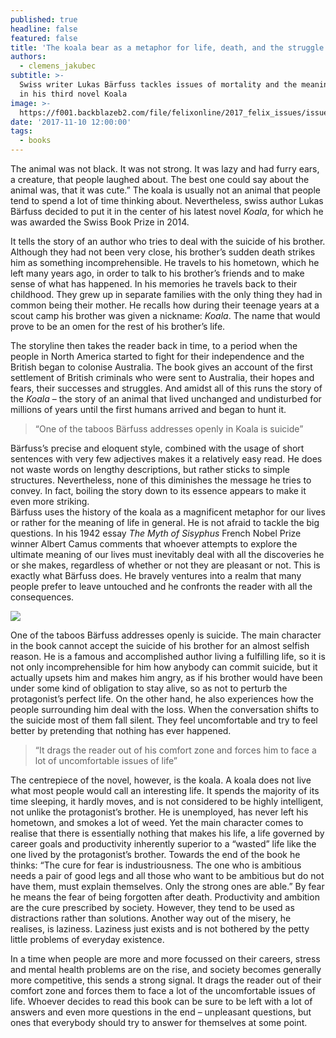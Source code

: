 ```yaml
---
published: true
headline: false
featured: false
title: 'The koala bear as a metaphor for life, death, and the struggle to survive '
authors:
  - clemens_jakubec
subtitle: >-
  Swiss writer Lukas Bärfuss tackles issues of mortality and the meaning of life
  in his third novel Koala       
image: >-
  https://f001.backblazeb2.com/file/felixonline/2017_felix_issues/issue_1675/1675_books_Lukas_Ba%CC%88rfuss.jpg
date: '2017-11-10 12:00:00'
tags:
  - books
---
```

The animal was not black. It was not strong. It was lazy and had furry ears, a creature, that people laughed about. The best one could say about the animal was, that it was cute.”  The koala is usually not an animal that people tend to spend a lot of time thinking about. Nevertheless, swiss author Lukas Bärfuss decided to put it in the center of his latest novel _Koala_, for which he was awarded the Swiss Book Prize in 2014.

It tells the story of an author who tries to deal with the suicide of his brother. Although they had not been very close, his brother’s sudden death strikes him as something incomprehensible. He travels to his hometown, which he left many years ago, in order to talk to his brother’s friends and to make sense of what has happened. In his memories he travels back to their childhood. They grew up in separate families with the only thing they had in common being their mother. He recalls how during their teenage years at a scout camp his brother was given a nickname: _Koala_. The name that would prove to be an omen for the rest of his brother’s life.

The storyline then takes the reader back in time, to a period when the people in North America started to fight for their independence and the British began to colonise Australia. The book gives an account of the first settlement of British criminals who were sent to Australia, their hopes and fears, their successes and struggles. And amidst all of this runs the story of the _Koala_ – the story of an animal that lived unchanged and undisturbed for millions of years until the first humans arrived and began to hunt it.

> “One of the taboos Bärfuss addresses openly in Koala is suicide”

Bärfuss’s precise and eloquent style, combined with the usage of short sentences with very few adjectives makes it a relatively easy read. He does not waste words on lengthy descriptions, but rather sticks to simple structures. Nevertheless, none of this diminishes the message he tries to convey. In fact, boiling the story down to its essence appears to make it even more striking.  
Bärfuss uses the history of the koala as a magnificent metaphor for our lives or rather for the meaning of life in general. He is not afraid to tackle the big questions. In his 1942 essay _The Myth of Sisyphus_ French Nobel Prize winner Albert Camus comments that whoever attempts to explore the ultimate meaning of our lives must inevitably deal with all the discoveries he or she makes, regardless of whether or not they are pleasant or not. This is exactly what Bärfuss does. He bravely ventures into a realm that many people prefer to leave untouched and he confronts the reader with all the consequences.

![](https://f001.backblazeb2.com/file/felixonline/2017_felix_issues/issue_1675/1675_books_koala.jpg)

One of the taboos Bärfuss addresses openly is suicide. The main character in the book cannot accept the suicide of his brother for an almost selfish reason. He is a famous and accomplished author living a fulfilling life, so it is not only incomprehensible for him how anybody can commit suicide, but it actually upsets him and makes him angry, as if his brother would have been under some kind of obligation to stay alive, so as not  to perturb the protagonist’s perfect life. On the other hand, he also experiences how the people surrounding him deal with the loss. When the conversation shifts to the suicide most of them fall silent. They feel uncomfortable and try to feel better by pretending that nothing has ever happened.

> “It drags the reader out of his comfort zone and forces him to face a lot of uncomfortable issues of life”

The centrepiece of the novel, however, is the koala. A koala does not live what most people would call an interesting life. It spends the majority of its time sleeping, it hardly moves, and is not considered to be highly intelligent, not unlike the protagonist’s brother. He is unemployed, has never left his hometown, and smokes a lot of weed. Yet the main character comes to realise that there is essentially nothing that makes his life, a life governed by career goals and productivity inherently superior to a “wasted” life like the one lived by the protagonist’s brother. Towards the end of the book he thinks: “The cure for fear is industriousness. The one who is ambitious needs a pair of good legs and all those who want to be ambitious but do not have them, must explain themselves. Only the strong ones are able.” By fear he means the fear of being forgotten after death. Productivity and ambition are the cure prescribed by society. However, they tend to be used as distractions rather than solutions. Another way out of the misery, he realises, is laziness.  Laziness just exists and is not bothered by the petty little problems of everyday existence.

In a time when people are more and more focussed on their careers, stress and mental health problems are on the rise, and society becomes generally more competitive, this sends a strong signal. It drags the reader out of their comfort zone and forces them to face a lot of the uncomfortable issues of life.  Whoever decides to read this book can be sure to be left with a lot of answers and even more questions in the end   – unpleasant questions, but ones that everybody should try to answer for themselves at some point. 
